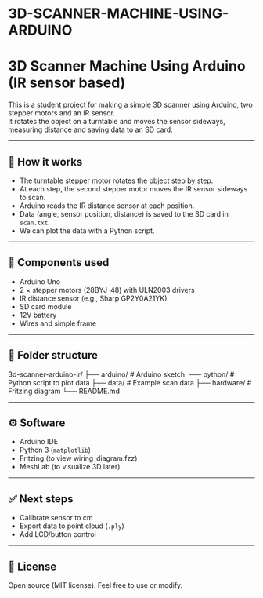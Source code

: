 # 3D-SCANNER-MACHINE-USING-ARDUINO
# 3D Scanner Machine Using Arduino (IR sensor based)

This is a student project for making a simple 3D scanner using Arduino, two stepper motors and an IR sensor.  
It rotates the object on a turntable and moves the sensor sideways, measuring distance and saving data to an SD card.

---

## 📌 How it works
- The turntable stepper motor rotates the object step by step.
- At each step, the second stepper motor moves the IR sensor sideways to scan.
- Arduino reads the IR distance sensor at each position.
- Data (angle, sensor position, distance) is saved to the SD card in `scan.txt`.
- We can plot the data with a Python script.

---

## 🔧 Components used
- Arduino Uno
- 2 × stepper motors (28BYJ-48) with ULN2003 drivers
- IR distance sensor (e.g., Sharp GP2Y0A21YK)
- SD card module
- 12V battery
- Wires and simple frame

---

## 📂 Folder structure
3d-scanner-arduino-ir/
├── arduino/ # Arduino sketch
├── python/ # Python script to plot data
├── data/ # Example scan data
├── hardware/ # Fritzing diagram
└── README.md


---

## ⚙️ Software
- Arduino IDE
- Python 3 (`matplotlib`)
- Fritzing (to view wiring_diagram.fzz)
- MeshLab (to visualize 3D later)

---

## ✅ Next steps
- Calibrate sensor to cm
- Export data to point cloud (`.ply`)
- Add LCD/button control

---

## 📄 License
Open source (MIT license). Feel free to use or modify.
